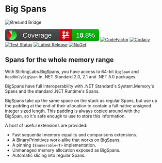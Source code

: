 # Big Spans

![Øresund Bridge](media/Øresund_Bridge_wide_small.jpg)

![coverage badge](https://github.com/StirlingLabs/BigSpans.Net/blob/coverage/coverage/badge_combined.svg)
[![CodeFactor](https://www.codefactor.io/repository/github/stirlinglabs/bigspans.net/badge?s=eff9fc166f2e137f96ee77a5d51b8891904fdd92)](https://www.codefactor.io/repository/github/stirlinglabs/bigspans.net)
[![Codacy](https://app.codacy.com/project/badge/Grade/895756ab1b8646bdaac016dd7eaefa26)](https://www.codacy.com/gh/StirlingLabs/BigSpans.Net/dashboard?utm_source=github.com&amp;utm_medium=referral&amp;utm_content=StirlingLabs/BigSpans.Net&amp;utm_campaign=Badge_Grade)
[![Test Status](https://badgen.net/github/checks/StirlingLabs/BigSpans.Net?icon=github)](https://github.com/StirlingLabs/BigSpans.Net/actions)
[![Latest Release](https://badgen.net/github/release/StirlingLabs/BigSpans.Net/stable:color?icon=github)](https://github.com/StirlingLabs/BigSpans.Net/releases/latest)
[![NuGet](https://badgen.net/github/tag/StirlingLabs/BigSpans.Net?icon=nuget)](https://github.com/orgs/StirlingLabs/packages?repo_name=BigSpans.Net)

## Spans for the whole memory range

With StirlingLabs.BigSpans, you have access to 64-bit `BigSpan` and `ReadOnlyBigSpan` in .NET Standard 2.0, 2.1 and .NET 5.0 packages.

BigSpans have full interoperability with .NET Standard's System.Memory's Spans and the standard .NET Runtime's Spans.

BigSpans take up the same space on the stack as regular Spans, but use
up the padding at the end of their allocation to contain a full native
unsigned integer sized length. This padding is always copied around with
the BigSpan, so it's safe enough to use to store this information.

A host of useful extensions are provided:
  - Fast sequential memory equality and comparisons extensions.
  - A BinaryPrimitives work-alike that works on BigSpans.
  - A pinning `IEnumerable<T>` implementation.
  - Unmanaged memory allocation exposed as BigSpans.
  - Automatic slicing into regular Spans.
